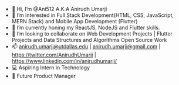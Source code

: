 - 👋 Hi, I’m @Ani512 A.K.A Anirudh Umarji
- 👀 I’m interested in Full Stack Development(HTML, CSS, JavaScript, MERN Stack) and Mobile App Development (Flutter)
- 🌱 I’m currently honing my ReactJS, NodeJS and Flutter skills.
- 💞️ I’m looking to collaborate on Web Development Projects | Flutter Projects and Data Structures and Algorithms Open Source Work
- 📫 anirudh.umarji@utdallas.edu | anirudh.umarji@gmail.com | https://twitter.com/AnirudhUmarji | https://www.linkedin.com/in/anirudhumarji/
- 💻 Aspiring Intern in Technology
- 🤵 Future Product Manager

<!---
Ani512/Ani512 is a ✨ special ✨ repository because its `README.md` (this file) appears on your GitHub profile.
You can click the Preview link to take a look at your changes.
--->
